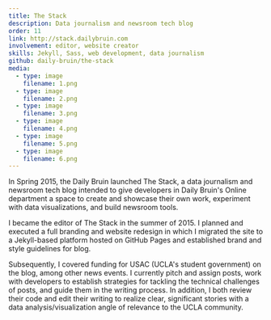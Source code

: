 ```yaml
---
title: The Stack
description: Data journalism and newsroom tech blog
order: 11
link: http://stack.dailybruin.com
involvement: editor, website creator
skills: Jekyll, Sass, web development, data journalism
github: daily-bruin/the-stack
media:
  - type: image
    filename: 1.png
  - type: image
    filename: 2.png
  - type: image
    filename: 3.png
  - type: image
    filename: 4.png
  - type: image
    filename: 5.png
  - type: image
    filename: 6.png
---
```


In Spring 2015, the Daily Bruin launched The Stack, a data journalism and newsroom tech blog intended to give developers in Daily Bruin's Online department a space to create and showcase their own work, experiment with data visualizations, and build newsroom tools.

I became the editor of The Stack in the summer of 2015. I planned and executed a full branding and website redesign in which I migrated the site to a Jekyll-based platform hosted on GitHub Pages and established brand and style guidelines for blog.

Subsequently, I covered funding for USAC (UCLA's student government) on the blog, among other news events. I currently pitch and assign posts, work with developers to establish strategies for tackling the technical challenges of posts, and guide them in the writing process. In addition, I both review their code and edit their writing to realize clear, significant stories with a data analysis/visualization angle of relevance to the UCLA community.